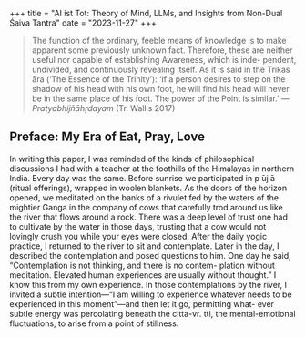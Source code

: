 +++
title = "AI ist Tot: Theory of Mind, LLMs, and Insights from Non-Dual Śaiva Tantra"
date = "2023-11-27"
+++

>The function of the ordinary, feeble means of knowledge is to
>make apparent some previously unknown fact. Therefore, these are
>neither useful nor capable of establishing Awareness, which is inde-
>pendent, undivided, and continuously revealing itself.
>As it is said in the Trikas ̄ara (‘The Essence of the Trinity’):
>‘If a person desires to step on the shadow of his head
>with his own foot, he will find his head will never be in the
>same place of his foot. The power of the Point is similar.’
>—*Pratyabhijñāhṛdayam* (Tr. Wallis 2017)

## Preface: My Era of Eat, Pray, Love

In writing this paper, I was reminded of the kinds of philosophical discussions
I had with a teacher at the foothills of the Himalayas in northern India. Every
day was the same. Before sunrise we participated in p ̄uj ̄a (ritual offerings),
wrapped in woolen blankets. As the doors of the horizon opened, we meditated
on the banks of a rivulet fed by the waters of the mightier Ganga in the company
of cows that carefully trod around us like the river that flows around a rock.
There was a deep level of trust one had to cultivate by the water in those days,
trusting that a cow would not lovingly crush you while your eyes were closed.
After the daily yogic practice, I returned to the river to sit and contemplate.
Later in the day, I described the contemplation and posed questions to him.
One day he said, “Contemplation is not thinking, and there is no contem-
plation without meditation. Elevated human experiences are usually without
thought.” I know this from my own experience. In those contemplations by
the river, I invited a subtle intention—“I am willing to experience whatever
needs to be experienced in this moment”—and then let it go, permitting what-
ever subtle energy was percolating beneath the citta-vr. tti, the mental-emotional
fluctuations, to arise from a point of stillness.
